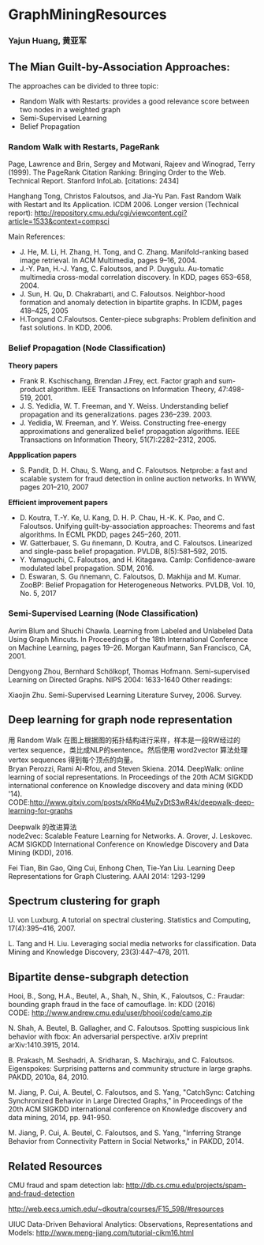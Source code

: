 # GraphMiningResources
### Yajun Huang, 黄亚军

## The Mian Guilt-by-Association Approaches: 
The approaches can be divided to three topic:
- Random Walk with Restarts: provides a good relevance score between two nodes in a weighted graph
- Semi-Supervised Learning
- Belief Propagation

### Random Walk with Restarts, PageRank
Page, Lawrence and Brin, Sergey and Motwani, Rajeev and Winograd, Terry (1999). The PageRank Citation Ranking: Bringing Order to the Web. Technical Report. Stanford InfoLab. [citations: 2434]

Hanghang Tong, Christos Faloutsos, and Jia-Yu Pan. Fast Random Walk with Restart and Its Application. ICDM 2006. Longer version (Technical report): http://repository.cmu.edu/cgi/viewcontent.cgi?article=1533&context=compsci

Main References:
- J. He, M. Li, H. Zhang, H. Tong, and C. Zhang. Manifold-ranking based image retrieval. In ACM Multimedia, pages 9–16, 2004.
- J.-Y. Pan, H.-J. Yang, C. Faloutsos, and P. Duygulu. Au-tomatic multimedia cross-modal correlation discovery. In KDD, pages 653–658, 2004.
- J. Sun, H. Qu, D. Chakrabarti, and C. Faloutsos. Neighbor-hood formation and anomaly detection in bipartite graphs. In ICDM, pages 418–425, 2005
- H.Tongand C.Faloutsos. Center-piece subgraphs: Problem definition and fast solutions. In KDD, 2006.

### Belief Propagation (Node Classification)

__Theory papers__

- Frank R. Kschischang, Brendan J.Frey, ect. Factor graph and sum-product algorithm. IEEE Transactions on Information Theory, 47:498-519, 2001.
- J. S. Yedidia, W. T. Freeman, and Y. Weiss. Understanding
belief propagation and its generalizations. pages 236–239. 2003.
- J. Yedidia, W. Freeman, and Y. Weiss. Constructing free-energy approximations and generalized belief propagation algorithms. IEEE Transactions on Information Theory, 51(7):2282–2312, 2005.

__Appplication papers__
- S. Pandit, D. H. Chau, S. Wang, and C. Faloutsos. Netprobe: a fast and scalable system for fraud detection in online auction networks. In WWW, pages 201–210, 2007

__Efficient improvement papers__
- D. Koutra, T.-Y. Ke, U. Kang, D. H. P. Chau, H.-K. K. Pao, and C. Faloutsos. Unifying guilt-by-association approaches: Theorems and fast algorithms. In ECML PKDD, pages 245–260, 2011.
- W. Gatterbauer, S. Gu ̈nnemann, D. Koutra, and C. Faloutsos. Linearized and single-pass belief propagation. PVLDB, 8(5):581–592, 2015. 
- Y. Yamaguchi, C. Faloutsos, and H. Kitagawa. Camlp: Confidence-aware modulated label propagation. SDM, 2016.
- D. Eswaran, S. Gu ̈nnemann, C. Faloutsos, D. Makhija and M. Kumar. ZooBP: Belief Propagation for Heterogeneous Networks. PVLDB, Vol. 10, No. 5, 2017

### Semi-Supervised Learning (Node Classification)

Avrim Blum and Shuchi Chawla. Learning from Labeled and Unlabeled Data Using Graph Mincuts. In Proceedings of the 18th International Conference on Machine Learning, pages 19–26. Morgan Kaufmann, San Francisco, CA, 2001.

Dengyong Zhou, Bernhard Schölkopf, Thomas Hofmann. Semi-supervised Learning on Directed Graphs. NIPS 2004: 1633-1640
Other readings:

Xiaojin Zhu. Semi-Supervised Learning Literature Survey, 2006. Survey.

## Deep learning for graph node representation
用 Random Walk 在图上根据图的拓扑结构进行采样，样本是一段RW经过的 vertex sequence，类比成NLP的sentence。然后使用 word2vector 算法处理 vertex sequences 得到每个顶点的向量。</br>
Bryan Perozzi, Rami Al-Rfou, and Steven Skiena. 2014. DeepWalk: online learning of social representations. In Proceedings of the 20th ACM SIGKDD international conference on Knowledge discovery and data mining (KDD '14).</br> CODE:http://www.gitxiv.com/posts/xRKq4MuZyDtS3wR4k/deepwalk-deep-learning-for-graphs

Deepwalk 的改进算法 </br>
node2vec: Scalable Feature Learning for Networks. A. Grover, J. Leskovec. ACM SIGKDD International Conference on Knowledge Discovery and Data Mining (KDD), 2016.

Fei Tian, Bin Gao, Qing Cui, Enhong Chen, Tie-Yan Liu. Learning Deep Representations for Graph Clustering. AAAI 2014: 1293-1299

## Spectrum clustering for graph

U. von Luxburg. A tutorial on spectral clustering. Statistics and Computing, 17(4):395–416, 2007.

L. Tang and H. Liu. Leveraging social media networks for classification. Data Mining and Knowledge Discovery, 23(3):447–478, 2011.

## Bipartite dense-subgraph detection

Hooi, B., Song, H.A., Beutel, A., Shah, N., Shin, K., Faloutsos, C.: Fraudar: bounding graph fraud in the face of camouflage. In: KDD (2016) </br>
CODE: http://www.andrew.cmu.edu/user/bhooi/code/camo.zip

N. Shah, A. Beutel, B. Gallagher, and C. Faloutsos. Spotting suspicious link behavior with fbox: An adversarial perspective. arXiv preprint arXiv:1410.3915, 2014.

B. Prakash, M. Seshadri, A. Sridharan, S. Machiraju, and C. Faloutsos. Eigenspokes: Surprising patterns and community structure in large graphs. PAKDD, 2010a, 84, 2010.

M. Jiang, P. Cui, A. Beutel, C. Faloutsos, and S. Yang, "CatchSync: Catching Synchronized Behavior in Large Directed Graphs," in Proceedings of the 20th ACM SIGKDD international conference on Knowledge discovery and data mining, 2014, pp. 941-950.

M. Jiang, P. Cui, A. Beutel, C. Faloutsos, and S. Yang, "Inferring Strange Behavior from Connectivity Pattern in Social Networks," in PAKDD, 2014.

## Related Resources

CMU fraud and spam detection lab: http://db.cs.cmu.edu/projects/spam-and-fraud-detection

http://web.eecs.umich.edu/~dkoutra/courses/F15_598/#resources

UIUC Data-Driven Behavioral Analytics: Observations, Representations and Models: http://www.meng-jiang.com/tutorial-cikm16.html
